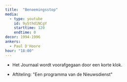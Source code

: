 ```yaml
---
title:  "Benoemingsstop"
media:
  - type: youtube
    id: 9ySthd1NCgY
    starttime: 120
    endtime: 0
decor: 1994-1996
ankers:
  - Paul D'Hoore
hour: "18:00"
---
```


* Het Journaal wordt voorafgegaan door een korte klok.

* Aftiteling: "Een programma van de Nieuwsdienst"
